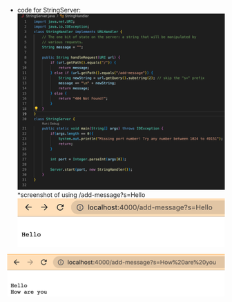 * code for StringServer: 
![Image](code.png)
*screenshot of using 
/add-message?s=Hello
![Image](hello.png)

![Image](how_are_you.png)
